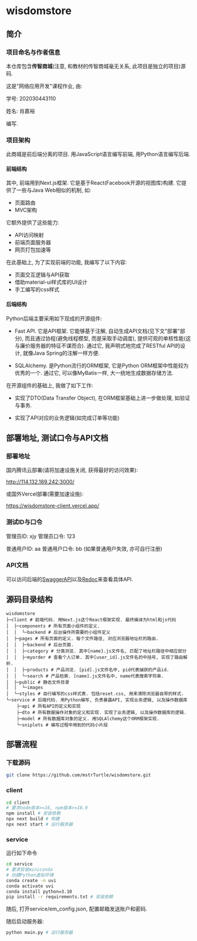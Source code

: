 # wisdomstore

## 简介

### 项目命名与作者信息

本仓库包含**传智商城**(注意, 和教材的传智商城毫无关系, 此项目是独立的项目)源码. 

这是"网络应用开发"课程作业, 由:

学号: 202030443110

姓名: 肖嘉裕

编写.

### 项目架构

此商城是前后端分离的项目. 用JavaScript语言编写前端, 用Python语言编写后端.

#### 前端结构

其中, 前端用到Next.js框架. 它是基于React(Facebook开源的视图库)构建. 它提供了一些与Java Web相似的机制, 如:

- 页面路由
- MVC架构

它额外提供了这些能力:

- API访问映射
- 前端页面服务器
- 网页打包加速等

在此基础上, 为了实现前端的功能, 我编写了以下内容:

- 页面交互逻辑与API获取
- 借助material-ui样式库的UI设计
- 手工编写的css样式

#### 后端结构

Python后端主要采用如下现成的开源组件:

- Fast API. 它是API框架. 它能够基于注解, 自动生成API文档(见下文"部署"部分), 而且通过协程(避免线程模型, 而是采取手动调度), 提供可观的单核性能(这与廉价服务器的特征不谋而合). 
通过它, 我声明式地完成了RESTful API的设计, 就像Java Spring的注解一样方便.

- SQLAlchemy. 是Python流行的ORM框架, 它是Python ORM框架中性能较为优秀的一个. 通过它, 可以像MyBatis一样, 大一统地生成数据存储方法.

在开源组件的基础上, 我做了如下工作:

- 实现了DTO(Data Transfer Object), 在ORM框架基础上进一步做处理, 如验证与事务.

- 实现了API对应的业务逻辑(如完成订单等功能)

## 部署地址, 测试口令与API文档

### 部署地址

国内腾讯云部署(请将加速设施关闭, 获得最好的访问效果):

http://114.132.189.242:3000/

或国外Vercel部署(需要加速设施):

https://wisdomstore-client.vercel.app/

### 测试ID与口令

管理员ID: xjy
管理员口令: 123

普通用户ID: aa
普通用户口令: bb
(如果普通用户失效, 亦可自行注册)

### API文档

可以访问后端的[SwaggerAPI](http://114.132.189.242:7000/docs)以及[Redoc](http://114.132.189.242:7000/redoc)来查看具体API.

## 源码目录结构

```
wisdomstore
├─client # 前端代码. 用Next.js这个React框架实现. 最终编译为html和js代码
│  ├─components # 所有页面小组件的定义.
│  │  └─backend # 后台操作所需要的小组件定义
│  ├─pages # 所有页面的定义. 每个文件路径, 对应浏览器地址栏的路由.
│  │  ├─backend # 后台页面.
│  │  ├─category # 分类浏览. 其中[name].js文件名, 匹配了地址栏路径中相应部分
│  │  ├─myorder # 查看个人订单. 其中[user_id].js文件名的中括号, 实现了路由解析.
│  │  ├─products # 产品浏览. [pid].js文件名中, pid代表捕获的产品id.
│  │  └─search # 产品检索. [name].js文件名中, name代表搜索字符串.
│  ├─public # 静态文件目录
│  │  └─images
│  └─styles # 自行编写的css样式表. 包括reset.css, 用来清除浏览器自带的样式.
└─service # 后端代码. 用Python编写, 负责暴露API, 实现业务逻辑, 以及操作数据库
    ├─api # 所有API的定义和实现
    ├─dto # 所有数据操作对象的定义和实现. 实现了业务逻辑, 以及操作数据库的逻辑.
    ├─model # 所有数据库对象的定义. 用SQLAlchemy这个ORM框架实现.
    └─sniplets # 编写过程中用到的代码小片段
```

## 部署流程

### 下载源码

```bash
git clone https://github.com/mstrTurtle/wisdomstore.git
```

### client

```bash
cd client
# 要求node版本>=16, npm版本>=16.9
npm install # 安装依赖
npx next build # 构建
npx next start # 运行服务器
```

### service

运行如下命令

```bash
cd service
# 要求安装miniconda
# 创建Python虚拟环境
conda create -n uvi
conda activate uvi
conda install python=3.10
pip install -r requirements.txt # 安装依赖
```

随后, 打开service/em_config.json, 配置邮箱发送账户和密码.

随后启动服务器:

```bash
python main.py # 运行服务器
```

